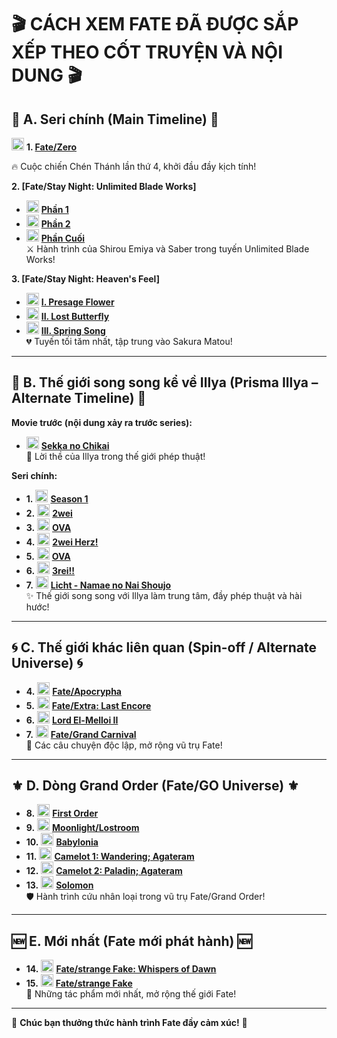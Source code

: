 # 🎬 **CÁCH XEM FATE ĐÃ ĐƯỢC SẮP XẾP THEO CỐT TRUYỆN VÀ NỘI DUNG** 🎬

## 🌟 **A. Seri chính (Main Timeline)** 🌟

<img src="https://media2.giphy.com/media/603hSzqZjQJ6kB2miz/giphy.gif?cid=6c09b952tjacgoritxq5pibkd9meyrsfomqg937kmh5spj7w&ep=v1_internal_gif_by_id&rid=giphy.gif&ct=s" width="20" />   **1. [Fate/Zero](https://animevietsub.lol/phim/fate-zero-i2-a875/)**  

🔥 Cuộc chiến Chén Thánh lần thứ 4, khởi đầu đầy kịch tính!

**2. [Fate/Stay Night: Unlimited Blade Works]**  
- <img src="https://media2.giphy.com/media/603hSzqZjQJ6kB2miz/giphy.gif?cid=6c09b952tjacgoritxq5pibkd9meyrsfomqg937kmh5spj7w&ep=v1_internal_gif_by_id&rid=giphy.gif&ct=s" width="20" /> **[Phần 1](https://animevietsub.lol/phim/chen-thanh-dem-dinh-menh-nhiem-vu-cuoi-cung-a879/)**  
- <img src="https://media2.giphy.com/media/603hSzqZjQJ6kB2miz/giphy.gif?cid=6c09b952tjacgoritxq5pibkd9meyrsfomqg937kmh5spj7w&ep=v1_internal_gif_by_id&rid=giphy.gif&ct=s" width="20" /> **[Phần 2](https://animevietsub.lol/phim/chen-thanh-dem-dinh-menh-nhiem-vu-cuoi-cung-ss2-a880/)**  
- <img src="https://media2.giphy.com/media/603hSzqZjQJ6kB2miz/giphy.gif?cid=6c09b952tjacgoritxq5pibkd9meyrsfomqg937kmh5spj7w&ep=v1_internal_gif_by_id&rid=giphy.gif&ct=s" width="20" /> **[Phần Cuối](https://animevietsub.lol/phim/chen-thanh-dem-dinh-menh-nhiem-vu-cuoi-cung-a885/)**  
⚔️ Hành trình của Shirou Emiya và Saber trong tuyến Unlimited Blade Works!

**3. [Fate/Stay Night: Heaven's Feel]**  
- <img src="https://media2.giphy.com/media/603hSzqZjQJ6kB2miz/giphy.gif?cid=6c09b952tjacgoritxq5pibkd9meyrsfomqg937kmh5spj7w&ep=v1_internal_gif_by_id&rid=giphy.gif&ct=s" width="20" /> **[I. Presage Flower](https://animevietsub.lol/phim/fatestay-night-movie-heavens-feel-i-presage-flower-a4200/)**  
- <img src="https://media2.giphy.com/media/603hSzqZjQJ6kB2miz/giphy.gif?cid=6c09b952tjacgoritxq5pibkd9meyrsfomqg937kmh5spj7w&ep=v1_internal_gif_by_id&rid=giphy.gif&ct=s" width="20" /> **[II. Lost Butterfly](https://animevietsub.lol/phim/fatestay-night-movie-heavens-feel-ii-lost-butterfly-a3600/)**  
- <img src="https://media2.giphy.com/media/603hSzqZjQJ6kB2miz/giphy.gif?cid=6c09b952tjacgoritxq5pibkd9meyrsfomqg937kmh5spj7w&ep=v1_internal_gif_by_id&rid=giphy.gif&ct=s" width="20" /> **[III. Spring Song](https://animevietsub.lol/phim/fatestay-night-movie-heavens-feel-iii-spring-song-a3761/xem-phim-75583.html)**  
💔 Tuyến tối tăm nhất, tập trung vào Sakura Matou!

---

## 🌌 **B. Thế giới song song kể về Illya (Prisma Illya – Alternate Timeline)** 🌌

**Movie trước (nội dung xảy ra trước series):**  
- <img src="https://media2.giphy.com/media/603hSzqZjQJ6kB2miz/giphy.gif?cid=6c09b952tjacgoritxq5pibkd9meyrsfomqg937kmh5spj7w&ep=v1_internal_gif_by_id&rid=giphy.gif&ct=s" width="20" /> **[Sekka no Chikai](https://animevietsub.lol/phim/fatekaleid-liner-prismaillya-movie-sekka-no-chikai-i1-a2962/)**  
🎀 Lời thề của Illya trong thế giới phép thuật!

**Seri chính:**  
- **1.** <img src="https://media2.giphy.com/media/603hSzqZjQJ6kB2miz/giphy.gif?cid=6c09b952tjacgoritxq5pibkd9meyrsfomqg937kmh5spj7w&ep=v1_internal_gif_by_id&rid=giphy.gif&ct=s" width="20" /> **[Season 1](https://animevietsub.lol/phim/fatekaleid-liner-prismaillya-i3-a894/)**  
- **2.** <img src="https://media2.giphy.com/media/603hSzqZjQJ6kB2miz/giphy.gif?cid=6c09b952tjacgoritxq5pibkd9meyrsfomqg937kmh5spj7w&ep=v1_internal_gif_by_id&rid=giphy.gif&ct=s" width="20" /> **[2wei](https://animevietsub.lol/phim/fatekaleid-liner-prismaillya-2wei-r1-a895/)**  
- **3.** <img src="https://media2.giphy.com/media/603hSzqZjQJ6kB2miz/giphy.gif?cid=6c09b952tjacgoritxq5pibkd9meyrsfomqg937kmh5spj7w&ep=v1_internal_gif_by_id&rid=giphy.gif&ct=s" width="20" /> **[OVA](https://animevietsub.lol/phim/fatekaleid-liner-prismaillya-undoukai-de-dance-i3-a900/)**  
- **4.** <img src="https://media2.giphy.com/media/603hSzqZjQJ6kB2miz/giphy.gif?cid=6c09b952tjacgoritxq5pibkd9meyrsfomqg937kmh5spj7w&ep=v1_internal_gif_by_id&rid=giphy.gif&ct=s" width="20" /> **[2wei Herz!](https://animevietsub.lol/phim/fatekaleid-liner-prismaillya-2wei-herz-r1-a897/)**  
- **5.** <img src="https://media2.giphy.com/media/603hSzqZjQJ6kB2miz/giphy.gif?cid=6c09b952tjacgoritxq5pibkd9meyrsfomqg937kmh5spj7w&ep=v1_internal_gif_by_id&rid=giphy.gif&ct=s" width="20" /> **[OVA](https://animevietsub.lol/phim/fatekaleid-liner-prismaillya-2wei-ova-i3-a901/)**  
- **6.** <img src="https://media2.giphy.com/media/603hSzqZjQJ6kB2miz/giphy.gif?cid=6c09b952tjacgoritxq5pibkd9meyrsfomqg937kmh5spj7w&ep=v1_internal_gif_by_id&rid=giphy.gif&ct=s" width="20" /> **[3rei!!](https://animevietsub.lol/phim/fatekaleid-liner-prismaillya-3rei-i3-a898/)**  
- **7.** <img src="https://media2.giphy.com/media/603hSzqZjQJ6kB2miz/giphy.gif?cid=6c09b952tjacgoritxq5pibkd9meyrsfomqg937kmh5spj7w&ep=v1_internal_gif_by_id&rid=giphy.gif&ct=s" width="20" /> **[Licht - Namae no Nai Shoujo](https://animevietsub.lol/phim/fate-kaleid-liner-prisma-illya-movie-licht-namae-no-nai-shoujo-a4612/)**  
✨ Thế giới song song với Illya làm trung tâm, đầy phép thuật và hài hước!

---

## 🌀 **C. Thế giới khác liên quan (Spin-off / Alternate Universe)** 🌀

- **4.** <img src="https://media2.giphy.com/media/603hSzqZjQJ6kB2miz/giphy.gif?cid=6c09b952tjacgoritxq5pibkd9meyrsfomqg937kmh5spj7w&ep=v1_internal_gif_by_id&rid=giphy.gif&ct=s" width="20" /> **[Fate/Apocrypha](https://animevietsub.lol/phim/cuoc-chien-chen-thanh-a905/)**  
- **5.** <img src="https://media2.giphy.com/media/603hSzqZjQJ6kB2miz/giphy.gif?cid=6c09b952tjacgoritxq5pibkd9meyrsfomqg937kmh5spj7w&ep=v1_internal_gif_by_id&rid=giphy.gif&ct=s" width="20" /> **[Fate/Extra: Last Encore](https://animevietsub.lol/phim/cham-toi-chen-thanh-a2883/)**  
- **6.** <img src="https://media2.giphy.com/media/603hSzqZjQJ6kB2miz/giphy.gif?cid=6c09b952tjacgoritxq5pibkd9meyrsfomqg937kmh5spj7w&ep=v1_internal_gif_by_id&rid=giphy.gif&ct=s" width="20" /> **[Lord El-Melloi II](https://animevietsub.lol/phim/lord-el-melloi-ii-sei-no-jikenbo-rail-zeppelin-grace-note-r1-a3531/)**  
- **7.** <img src="https://media2.giphy.com/media/603hSzqZjQJ6kB2miz/giphy.gif?cid=6c09b952tjacgoritxq5pibkd9meyrsfomqg937kmh5spj7w&ep=v1_internal_gif_by_id&rid=giphy.gif&ct=s" width="20" /> **[Fate/Grand Carnival](https://animevietsub.lol/phim/fategrand-carnival-a3982/)**  
🌈 Các câu chuyện độc lập, mở rộng vũ trụ Fate!

---

## ⚜️ **D. Dòng Grand Order (Fate/GO Universe)** ⚜️

- **8.** <img src="https://media2.giphy.com/media/603hSzqZjQJ6kB2miz/giphy.gif?cid=6c09b952tjacgoritxq5pibkd9meyrsfomqg937kmh5spj7w&ep=v1_internal_gif_by_id&rid=giphy.gif&ct=s" width="20" /> **[First Order](https://animevietsub.lol/phim/fategrand-order-first-order-i1-a893/)**  
- **9.** <img src="https://media2.giphy.com/media/603hSzqZjQJ6kB2miz/giphy.gif?cid=6c09b952tjacgoritxq5pibkd9meyrsfomqg937kmh5spj7w&ep=v1_internal_gif_by_id&rid=giphy.gif&ct=s" width="20" /> **[Moonlight/Lostroom](https://animevietsub.lol/phim/fategrand-order-moonlightlostroom-r1-a2891/)**  
- **10.** <img src="https://media2.giphy.com/media/603hSzqZjQJ6kB2miz/giphy.gif?cid=6c09b952tjacgoritxq5pibkd9meyrsfomqg937kmh5spj7w&ep=v1_internal_gif_by_id&rid=giphy.gif&ct=s" width="20" /> **[Babylonia](https://animevietsub.lol/phim/fategrand-order-zettai-majuu-sensen-babylonia-r4-a3587/)**  
- **11.** <img src="https://media2.giphy.com/media/603hSzqZjQJ6kB2miz/giphy.gif?cid=6c09b952tjacgoritxq5pibkd9meyrsfomqg937kmh5spj7w&ep=v1_internal_gif_by_id&rid=giphy.gif&ct=s" width="20" /> **[Camelot 1: Wandering; Agateram](https://animevietsub.lol/phim/fategrand-order-shinsei-entaku-ryouiki-camelot-1-wandering-agateram-a4359/)**  
- **12.** <img src="https://media2.giphy.com/media/603hSzqZjQJ6kB2miz/giphy.gif?cid=6c09b952tjacgoritxq5pibkd9meyrsfomqg937kmh5spj7w&ep=v1_internal_gif_by_id&rid=giphy.gif&ct=s" width="20" /> **[Camelot 2: Paladin; Agateram](https://animevietsub.lol/phim/fategrand-order-shinsei-entaku-ryouiki-camelot-2-paladin-agateram-a4447/)**  
- **13.** <img src="https://media2.giphy.com/media/603hSzqZjQJ6kB2miz/giphy.gif?cid=6c09b952tjacgoritxq5pibkd9meyrsfomqg937kmh5spj7w&ep=v1_internal_gif_by_id&rid=giphy.gif&ct=s" width="20" /> **[Solomon](https://animevietsub.lol/phim/fategrand-order-shuukyoku-tokuiten-kani-jikan-shinden-solomon-a4448/)**  
🛡️ Hành trình cứu nhân loại trong vũ trụ Fate/Grand Order!

---

## 🆕 **E. Mới nhất (Fate mới phát hành)** 🆕

- **14.** <img src="https://media2.giphy.com/media/603hSzqZjQJ6kB2miz/giphy.gif?cid=6c09b952tjacgoritxq5pibkd9meyrsfomqg937kmh5spj7w&ep=v1_internal_gif_by_id&rid=giphy.gif&ct=s" width="20" /> **[Fate/strange Fake: Whispers of Dawn](https://animevietsub.lol/phim/fatestrange-fake-whispers-of-dawn-a5018/)**  
- **15.** <img src="https://media2.giphy.com/media/603hSzqZjQJ6kB2miz/giphy.gif?cid=6c09b952tjacgoritxq5pibkd9meyrsfomqg937kmh5spj7w&ep=v1_internal_gif_by_id&rid=giphy.gif&ct=s" width="20" /> **[Fate/strange Fake](https://animevietsub.lol/phim/fatestrange-fake-a5544/)**  
🌟 Những tác phẩm mới nhất, mở rộng thế giới Fate!

---

🎉 **Chúc bạn thưởng thức hành trình Fate đầy cảm xúc!** 🎉
